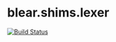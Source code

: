 # blear.shims.lexer

[![Build Status][travis-img]][travis-url] 

[travis-img]: https://travis-ci.org/blearjs/blear.shims.lexer.svg?branch=master
[travis-url]: https://travis-ci.org/blearjs/blear.shims.lexer


